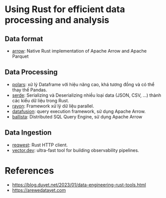 # Using Rust for efficient data processing and analysis

## Data format
- [arrow](https://github.com/apache/arrow-rs): Native Rust implementation of Apache Arrow and Apache Parquet

## Data Processing
- [polars](https://github.com/pola-rs/polars): xử lý Dataframe với hiệu năng cao, khá tương đồng và có thể thay thế Pandas.
- [serde](https://github.com/serde-rs/serde): Serializing và Deserializing nhiều loại data (JSON, CSV, ...) thành các kiểu dữ liệu trong Rust.
- [rayon](https://github.com/rayon-rs/rayon): Framework xử lý dữ liệu parallel.
- [datafusion](https://github.com/apache/arrow-datafusion): query execution framework, sử dụng Apache Arrow.
- [ballista](https://github.com/apache/datafusion-ballista): Distributed SQL Query Engine, sử dụng Apache Arrow

## Data Ingestion
- [reqwest](https://github.com/seanmonstar/reqwest): Rust HTTP client.
- [vector.dev](https://vector.dev): ultra-fast tool for building observability pipelines.

# References
- https://blog.duyet.net/2023/01/data-engineering-rust-tools.html
- https://arewedatayet.com
